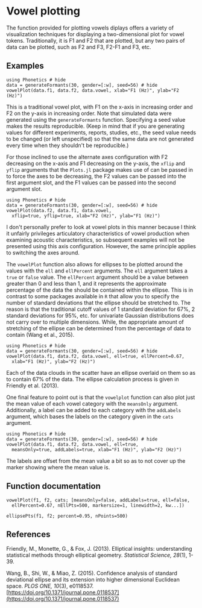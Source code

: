 # Vowel plotting

The function provided for plotting vowels diplays offers a variety of visualization techniques for displaying a two-dimensional plot for vowel tokens. Traditionally, it is F1 and F2 that are plotted, but any two pairs of data can be plotted, such as F2 and F3, F2-F1 and F3, etc.

## Examples

```@example
using Phonetics # hide
data = generateFormants(30, gender=[:w], seed=56) # hide
vowelPlot(data.f1, data.f2, data.vowel, xlab="F1 (Hz)", ylab="F2 (Hz)")
```

This is a traditional vowel plot, with F1 on the x-axis in increasing order and F2 on the y-axis in increasing order. Note that simulated data were generated using the `generateFormants` function. Specifying a seed value makes the results reproducible. (Keep in mind that if you are generating values for different experiments, reports, studies, etc., the seed value needs to be changed (or left unspecified) so that the same data are not generated every time when they shouldn't be reproducible.)

For those inclined to use the alternate axes configuration with F2 decreasing on the x-axis and F1 decreasing on the y-axis, the `xflip` and `yflip` arguments that the `Plots.jl` package makes use of can be passed in to force the axes to be decreasing, the F2 values can be passed into the first argument slot, and the F1 values can be passed into the second argument slot.

```@example
using Phonetics # hide
data = generateFormants(30, gender=[:w], seed=56) # hide
vowelPlot(data.f2, data.f1, data.vowel,
  xflip=true, yflip=true, xlab="F2 (Hz)", ylab="F1 (Hz)")
```

I don't personally prefer to look at vowel plots in this manner because I think it unfairly privileges articulatory characteristics of vowel production when examining acoustic characteristics, so subsequent examples will not be presented using this axis configuration. However, the same principle applies to switching the axes around.

The `vowelPlot` function also allows for ellipses to be plotted around the values with the `ell` and `ellPercent` arguments. The `ell` argument takes a `true` or `false` value. The `ellPercent` argument should be a value between greater than 0 and less than 1, and it represents the approximate percentage of the data the should be contained within the ellipse. This is in contrast to some packages available in `R` that allow you to specify the number of standard deviations that the ellipse should be stretched to. The reason is that the traditional cutoff values of 1 standard deviation for 67%, 2 standard deviations for 95%, etc. for univariate Gaussian distributions does not carry over to multiple dimensions. While, the appropriate amount of stretching of the ellipse can be determined from the percentage of data to contain (Wang et al., 2015).

```@example
using Phonetics # hide
data = generateFormants(30, gender=[:w], seed=56) # hide
vowelPlot(data.f1, data.f2, data.vowel, ell=true, ellPercent=0.67,
  xlab="F1 (Hz)", ylab="F2 (Hz)")
```

Each of the data clouds in the scatter have an ellipse overlaid on them so as to contain 67% of the data. The ellipse calculation process is given in Friendly et al. (2013).

One final feature to point out is that the `vowelplot` function can also plot just the mean value of each vowel category with the `meansOnly` argument. Additionally, a label can be added to each category with the `addLabels` argument, which bases the labels on the category given in the `cats` argument.

```@example
using Phonetics # hide
data = generateFormants(30, gender=[:w], seed=56) # hide
vowelPlot(data.f1, data.f2, data.vowel, ell=true,
  meansOnly=true, addLabels=true, xlab="F1 (Hz)", ylab="F2 (Hz)")
```

The labels are offset from the mean value a bit so as to not cover up the marker showing where the mean value is.

## Function documentation

```@docs
vowelPlot(f1, f2, cats; [meansOnly=false, addLabels=true, ell=false,
  ellPercent=0.67, nEllPts=500, markersize=1, linewidth=2, kw...])
```

```@docs
ellipsePts(f1, f2; percent=0.95, nPoints=500)
```

## References

Friendly, M., Monette, G., & Fox, J. (2013). Elliptical insights: understanding statistical methods through elliptical geometry. *Statistical Science, 28*(1), 1-39.

Wang, B., Shi, W., & Miao, Z. (2015). Confidence analysis of standard deviational ellipse and its extension into higher dimensional Euclidean space. *PLOS ONE, 10*(3), e0118537. [https://doi.org/10.1371/journal.pone.0118537](https://doi.org/10.1371/journal.pone.0118537)